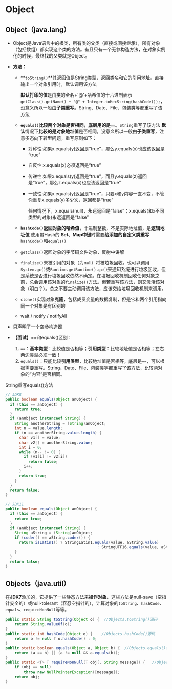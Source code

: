 # Object

## Object（java.lang）

-   Object是Java语言中的根类，所有类的父类（直接或间接继承），所有对象（包括数组）都实现这个类的方法。有且只有一个无参构造方法，在对象实例化的时候，最终找的父类就是Object。

-   **方法：**

    -   **`toString()`**其返回值是String类型，返回类名和它的引用地址。直接输出一个对象引用时，默认调用该方法

        **默认打印的值**是由类的全名+'@'+哈希值的十六进制表示`getClass().getName() + "@" + Integer.toHexString(hashCode());`，没意义所以一般由**子类重写**。String、Date、File、包装类等都重写了该方法

    -   **`equals()`**比较两个对象是否相同，底层用的是**`==`**。`String`重写了该方法
        **默认**情况下**比较的是对象地址值**是否相同，没意义所以一般由**子类重写**，注意多态向下转型问题。重写原则如下：

        -   对称性:如果x.equals(y)返回是“true”，那么y.equals(x)也应该返回是 “true”

        -   自反性:x.equals(x)必须返回是“true”

        -   传递性:如果x.equals(y)返回是“true”，而且y.equals(z)返回是“true”，那么z.equals(x)也应该返回是“true”

        -   一致性:如果x.equals(y)返回是“true”，只要x和y内容一直不变，不管你重复x.equals(y)多少次，返回都是“true”

            任何情况下，x.equals(null)，永远返回是“false”；x.equals(和x不同类型的对象)永远返回是“false”

    -   **`hashCode()`**返回**对象的哈希值**，十进制整数，不是实际地址值，是**逻辑地址值**
        使用带Hash的	**Set、Map中键**时需要**给添加的自定义类重写**`hashCode()`和`equals()`

    -   `getClass()`返回对象的字节码文件对象，反射中讲解

    -   `finalize()`未被引用的对象（为null）将被垃圾回收。也可以调用`System.gc()`或`Runtime.getRuntime().gc()`来通知系统进行垃圾回收，但是系统是否进行垃圾回收依然不确定。在垃圾回收机制回收任何对象之前，总会调用该对象的`finalize()`方法。但若重写该方法，则又激活该对象（明白？）。总之不要主动调用该方法，应该交给垃圾回收机制来调用。

    -   `clone()`实现对象**克隆**，包括成员变量的数据复制，但是它和两个引用指向同一个对象是有区别的 

    -   wait / notify / notifyAll

-   只声明了一个空参构造器

-   **【面试】**==和equals()区别：

    1.  `==`：**基本类型**：比较值是否相等；**引用类型**：比较地址值是否相等；左右两边类型必须一致！
    2.  `equals()`：只能比较**引用类型**，比较地址值是否相等，底层是`==`，可以根据需要重写。String、Date、File、包装类等都重写了该方法，比较两对象的“内容”是否相同。



String重写equals()方法

```java
// JDK8
public boolean equals(Object anObject) {
  if (this == anObject) {
    return true;
  }
  if (anObject instanceof String) {
    String anotherString = (String)anObject;
    int n = value.length;
    if (n == anotherString.value.length) {
      char v1[] = value;
      char v2[] = anotherString.value;
      int i = 0;
      while (n-- != 0) {
        if (v1[i] != v2[i])
          return false;
        i++;
      }
      return true;
    }
  }
  return false;
}

// JDK11
public boolean equals(Object anObject) {
  if (this == anObject) {
    return true;
  }
  if (anObject instanceof String) {
    String aString = (String)anObject;
    if (coder() == aString.coder()) {
      return isLatin1() ? StringLatin1.equals(value, aString.value)
        								: StringUTF16.equals(value, aString.value);
    }
  }
  return false;
}
```



## Objects（java.util）

在**JDK7**添加的，它提供了一些静态方法来**操作对象**，这些方法是null-save（空指针安全的）或null-tolerant（容忍空指针的），计算对象的`toString`、`hashCode`、`equals`、`requireNonNull`等等。

```java
public static String toString(Object o) {  //Objects.toString()源码
    return String.valueOf(o);
}
public static int hashCode(Object o) {    //Objects.hashCode()源码
    return o != null ? o.hashCode() : 0;
}
public static boolean equals(Object a, Object b) {  //Objects.equals()源码
    return (a == b) || (a != null && a.equals(b));  
}
public static <T> T requireNonNull(T obj[, String message]) {   //Objects.requireNonNull()源码
    if (obj == null)
        throw new NullPointerException([message]);
    return obj;
}
```



